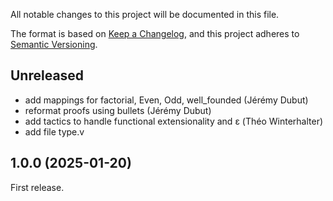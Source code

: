 All notable changes to this project will be documented in this file.

The format is based on [Keep a Changelog](https://keepachangelog.com/),
and this project adheres to [Semantic Versioning](https://semver.org/).

## Unreleased

- add mappings for factorial, Even, Odd, well_founded (Jérémy Dubut)
- reformat proofs using bullets (Jérémy Dubut)
- add tactics to handle functional extensionality and ε (Théo Winterhalter)
- add file type.v

## 1.0.0 (2025-01-20)

First release.

